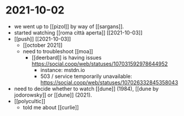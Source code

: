 # 2021-10-02

- we went up to [[pizol]] by way of [[sargans]].
- started watching [[roma città aperta]] [[2021-10-03]]
- [[push]] [[2021-10-03]]
  - [[october 2021]]
  - need to troubleshoot [[moa]]
    - [[deerbard]] is having issues https://social.coop/web/statuses/107031592978644952
      - instance: mstdn.io
      - 503 / service temporarily unavailable: https://social.coop/web/statuses/107026332845358043
- need to decide whether to watch [[dune]] (1984), [[dune by jodorowsky]] or [[dune]] (2021).
- [[polycultic]]
  - told me about [[curlie]]